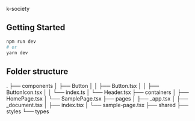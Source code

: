 k-society

## Getting Started

```bash
npm run dev
# or
yarn dev
```

## Folder structure

.
├── components
│ ├── Button
│ │ ├── Button.tsx
│ │ ├── ButtonIcon.tsx
│ │ └── index.ts
│ └── Header.tsx
├── containers
│ ├── HomePage.tsx
│ └── SamplePage.tsx
├── pages
│ ├── \_app.tsx
│ ├── \_document.tsx
│ ├── index.tsx
│ └── sample-page.tsx
├── shared
├── styles
└── types
